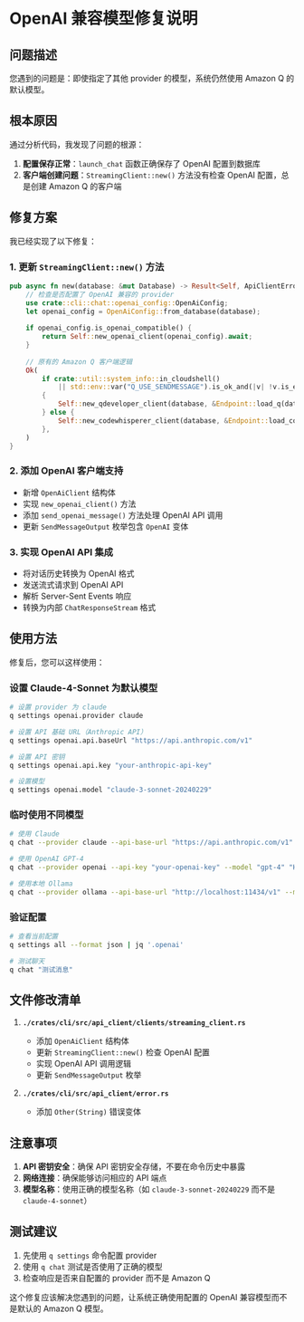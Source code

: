 # OpenAI 兼容模型修复说明

## 问题描述

您遇到的问题是：即使指定了其他 provider 的模型，系统仍然使用 Amazon Q 的默认模型。

## 根本原因

通过分析代码，我发现了问题的根源：

1. **配置保存正常**：`launch_chat` 函数正确保存了 OpenAI 配置到数据库
2. **客户端创建问题**：`StreamingClient::new()` 方法没有检查 OpenAI 配置，总是创建 Amazon Q 的客户端

## 修复方案

我已经实现了以下修复：

### 1. 更新 `StreamingClient::new()` 方法

```rust
pub async fn new(database: &mut Database) -> Result<Self, ApiClientError> {
    // 检查是否配置了 OpenAI 兼容的 provider
    use crate::cli::chat::openai_config::OpenAiConfig;
    let openai_config = OpenAiConfig::from_database(database);
    
    if openai_config.is_openai_compatible() {
        return Self::new_openai_client(openai_config).await;
    }
    
    // 原有的 Amazon Q 客户端逻辑
    Ok(
        if crate::util::system_info::in_cloudshell()
            || std::env::var("Q_USE_SENDMESSAGE").is_ok_and(|v| !v.is_empty())
        {
            Self::new_qdeveloper_client(database, &Endpoint::load_q(database)).await?
        } else {
            Self::new_codewhisperer_client(database, &Endpoint::load_codewhisperer(database)).await?
        },
    )
}
```

### 2. 添加 OpenAI 客户端支持

- 新增 `OpenAiClient` 结构体
- 实现 `new_openai_client()` 方法
- 添加 `send_openai_message()` 方法处理 OpenAI API 调用
- 更新 `SendMessageOutput` 枚举包含 `OpenAI` 变体

### 3. 实现 OpenAI API 集成

- 将对话历史转换为 OpenAI 格式
- 发送流式请求到 OpenAI API
- 解析 Server-Sent Events 响应
- 转换为内部 `ChatResponseStream` 格式

## 使用方法

修复后，您可以这样使用：

### 设置 Claude-4-Sonnet 为默认模型

```bash
# 设置 provider 为 claude
q settings openai.provider claude

# 设置 API 基础 URL（Anthropic API）
q settings openai.api.baseUrl "https://api.anthropic.com/v1"

# 设置 API 密钥
q settings openai.api.key "your-anthropic-api-key"

# 设置模型
q settings openai.model "claude-3-sonnet-20240229"
```

### 临时使用不同模型

```bash
# 使用 Claude
q chat --provider claude --api-base-url "https://api.anthropic.com/v1" --api-key "your-key" --model "claude-3-sonnet-20240229" "Hello!"

# 使用 OpenAI GPT-4
q chat --provider openai --api-key "your-openai-key" --model "gpt-4" "Hello!"

# 使用本地 Ollama
q chat --provider ollama --api-base-url "http://localhost:11434/v1" --model "llama2" "Hello!"
```

### 验证配置

```bash
# 查看当前配置
q settings all --format json | jq '.openai'

# 测试聊天
q chat "测试消息"
```

## 文件修改清单

1. **`./crates/cli/src/api_client/clients/streaming_client.rs`**
   - 添加 `OpenAiClient` 结构体
   - 更新 `StreamingClient::new()` 检查 OpenAI 配置
   - 实现 OpenAI API 调用逻辑
   - 更新 `SendMessageOutput` 枚举

2. **`./crates/cli/src/api_client/error.rs`**
   - 添加 `Other(String)` 错误变体

## 注意事项

1. **API 密钥安全**：确保 API 密钥安全存储，不要在命令历史中暴露
2. **网络连接**：确保能够访问相应的 API 端点
3. **模型名称**：使用正确的模型名称（如 `claude-3-sonnet-20240229` 而不是 `claude-4-sonnet`）

## 测试建议

1. 先使用 `q settings` 命令配置 provider
2. 使用 `q chat` 测试是否使用了正确的模型
3. 检查响应是否来自配置的 provider 而不是 Amazon Q

这个修复应该解决您遇到的问题，让系统正确使用配置的 OpenAI 兼容模型而不是默认的 Amazon Q 模型。

